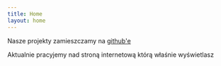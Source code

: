 ```yaml
---
title: Home
layout: home
---
```


Nasze projekty zamieszczamy na [github'e](https://github.com/IT-Club-Lomza)

Aktualnie pracyjemy nad stroną internetową którą właśnie wyświetlasz 

